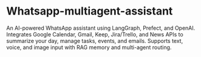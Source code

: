 # Whatsapp-multiagent-assistant
An AI-powered WhatsApp assistant using LangGraph, Prefect, and OpenAI. Integrates Google Calendar, Gmail, Keep, Jira/Trello, and News APIs to summarize your day, manage tasks, events, and emails. Supports text, voice, and image input with RAG memory and multi-agent routing.
